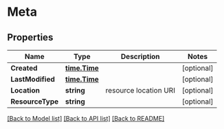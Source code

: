 # Meta

## Properties

Name | Type | Description | Notes
------------ | ------------- | ------------- | -------------
**Created** | [**time.Time**](time.Time.md) |  | [optional] 
**LastModified** | [**time.Time**](time.Time.md) |  | [optional] 
**Location** | **string** | resource location URI | [optional] 
**ResourceType** | **string** |  | [optional] 

[[Back to Model list]](../README.md#documentation-for-models) [[Back to API list]](../README.md#documentation-for-api-endpoints) [[Back to README]](../README.md)


